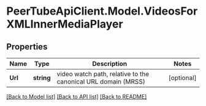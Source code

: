 # PeerTubeApiClient.Model.VideosForXMLInnerMediaPlayer

## Properties

Name | Type | Description | Notes
------------ | ------------- | ------------- | -------------
**Url** | **string** | video watch path, relative to the canonical URL domain (MRSS) | [optional] 

[[Back to Model list]](../README.md#documentation-for-models) [[Back to API list]](../README.md#documentation-for-api-endpoints) [[Back to README]](../README.md)


